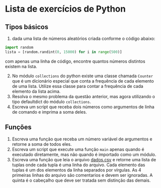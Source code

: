 # Lista de exercícios de Python

## Tipos básicos
1. dada uma lista  de números aleatórios criada conforme o código abaixo:
```python
import random
lista = [random.randint(0, 15000) for i in range(500)]
```
com apenas uma linha de código, encontre quantos números distintos existem na lista.

2. No módulo `collections` do python existe uma classe chamada `Counter` que é um dicionário especial que conta a frequência de cada elemento de uma lista. Utilize essa classe para contar a frequência de cada elemento da lista acima.
3. Resolva o mesmo problema da questão anterior, mas agora utilizando o tipo defaultdict do módulo `collections`. 
4. Escreva um script que receba dois números como argumentos de linha de comando e imprima a soma deles.

## Funções

1. Escreva uma função que receba um número variável de argumentos e retorne a soma de todos eles.
2. Escreva um script que execute uma função `main` apenas quando é executado diretamente, mas não quando é importado como um módulo.
3. Escreva uma função que leia o arquivo [dados.csv](dados.csv) e retorne uma lista de tuplas onde cada tupla é uma linha do arquivo. Cada elemento das tuplas é um dos elementos da linha separados por vírgulas. As 4 primeiras linhas do arquivo são comentarios e devem ser ignoradas. A quinta é o cabeçalho que deve ser tratada sem distinção das demais. 
